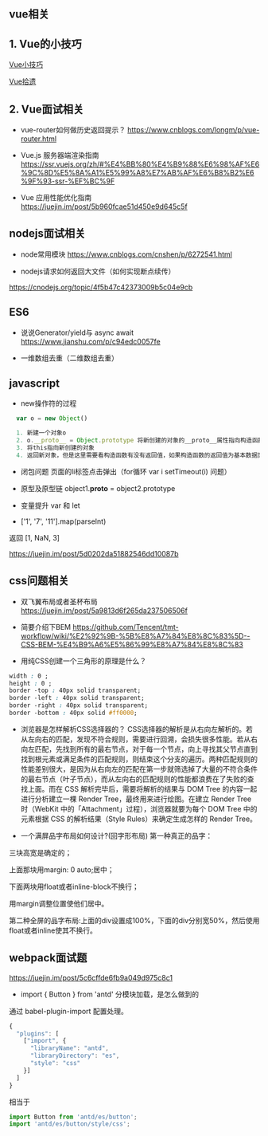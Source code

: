 ## vue相关

## 1. Vue的小技巧

[Vue小技巧](https://juejin.im/post/5c905f45f265da60df410019)

[Vue拾遗](https://juejin.im/post/5c90b50f5188252d5a148793)

## 2. Vue面试相关

* vue-router如何做历史返回提示？
https://www.cnblogs.com/longm/p/vue-router.html

* Vue.js 服务器端渲染指南
https://ssr.vuejs.org/zh/#%E4%BB%80%E4%B9%88%E6%98%AF%E6%9C%8D%E5%8A%A1%E5%99%A8%E7%AB%AF%E6%B8%B2%E6%9F%93-ssr-%EF%BC%9F

* Vue 应用性能优化指南
https://juejin.im/post/5b960fcae51d450e9d645c5f

## nodejs面试相关

* node常用模块
https://www.cnblogs.com/cnshen/p/6272541.html

* nodejs请求如何返回大文件（如何实现断点续传）

https://cnodejs.org/topic/4f5b47c42373009b5c04e9cb

## ES6

* 说说Generator/yield与 async await
https://www.jianshu.com/p/c94edc0057fe

* 一维数组去重（二维数组去重）


## javascript

* new操作符的过程

```javascript
  var o = new Object()

  1. 新建一个对象o
  2. o.__proto__ = Object.prototype 将新创建的对象的__proto__属性指向构造函数的prototype
  3. 将this指向新创建的对象
  4. 返回新对象，但是这里需要看构造函数有没有返回值，如果构造函数的返回值为基本数据类型string、boolean、number、null、undefined那么久返回新对象，如果构造函数的返回值为对象类型，那么久返回这个对象类型
```

* 闭包问题
页面的li标签点击弹出（for循环 var i setTimeout(i) 问题）

* 原型及原型链
object1.__proto__ = object2.prototype

* 变量提升 
var 和 let

* ['1', '7', '11'].map(parseInt)

 返回 [1, NaN, 3]

 https://juejin.im/post/5d0202da51882546dd10087b

 ## css问题相关

 * 双飞翼布局或者圣杯布局
https://juejin.im/post/5a9813d6f265da237506506f

* 简要介绍下BEM
https://github.com/Tencent/tmt-workflow/wiki/%E2%92%9B-%5B%E8%A7%84%E8%8C%83%5D--CSS-BEM-%E4%B9%A6%E5%86%99%E8%A7%84%E8%8C%83

* 用纯CSS创建一个三角形的原理是什么？
```css
width : 0 ;
height : 0 ;
border -top : 40px solid transparent;
border -left : 40px solid transparent;
border -right : 40px solid transparent;
border -bottom : 40px solid #ff0000;
```

* 浏览器是怎样解析CSS选择器的？
CSS选择器的解析是从右向左解析的。若从左向右的匹配，发现不符合规则，需要进行回溯，会损失很多性能。若从右向左匹配，先找到所有的最右节点，对于每一个节点，向上寻找其父节点直到找到根元素或满足条件的匹配规则，则结束这个分支的遍历。两种匹配规则的性能差别很大，是因为从右向左的匹配在第一步就筛选掉了大量的不符合条件的最右节点（叶子节点），而从左向右的匹配规则的性能都浪费在了失败的查找上面。而在 CSS 解析完毕后，需要将解析的结果与 DOM Tree 的内容一起进行分析建立一棵 Render Tree，最终用来进行绘图。在建立 Render Tree 时（WebKit 中的「Attachment」过程），浏览器就要为每个 DOM Tree 中的元素根据 CSS 的解析结果（Style Rules）来确定生成怎样的 Render Tree。

* 一个满屏品字布局如何设计?(回字形布局)
第一种真正的品字：

三块高宽是确定的；

上面那块用margin: 0 auto;居中；

下面两块用float或者inline-block不换行；

用margin调整位置使他们居中。

第二种全屏的品字布局:上面的div设置成100%，下面的div分别宽50%，然后使用float或者inline使其不换行。

## webpack面试题
https://juejin.im/post/5c6cffde6fb9a049d975c8c1

* import { Button } from 'antd' 分模块加载，是怎么做到的

通过 babel-plugin-import 配置处理。
```javascript
{
  "plugins": [
    ["import", {
      "libraryName": "antd",
      "libraryDirectory": "es",
      "style": "css"
    }]
  ]
}
```
相当于
```javascript
import Button from 'antd/es/button';
import 'antd/es/button/style/css';
```